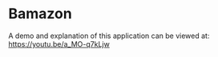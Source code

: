 # Bamazon

A demo and explanation of this application can be viewed at: https://youtu.be/a_MO-q7kLjw
